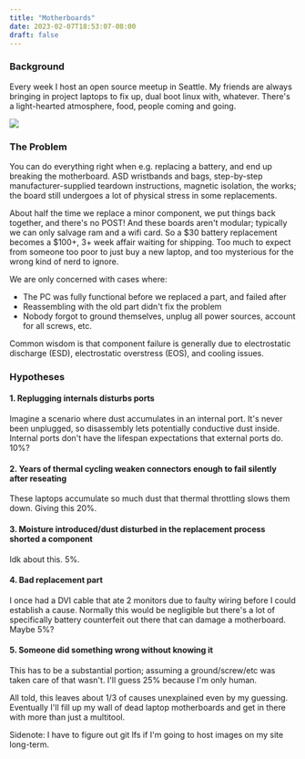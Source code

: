 ```yaml
---
title: "Motherboards"
date: 2023-02-07T18:53:07-08:00
draft: false
---
```


### Background

Every week I host an open source meetup in Seattle. My friends are always bringing in project laptops to fix up, dual boot linux with, whatever. There's a light-hearted atmosphere, food, people coming and going. 

![](/images/motherboards.jpg)

### The Problem

You can do everything right when e.g. replacing a battery, and end up breaking the motherboard. ASD wristbands and bags, step-by-step manufacturer-supplied teardown instructions, magnetic isolation, the works; the board still undergoes a lot of physical stress in some replacements.

About half the time we replace a minor component, we put things back together, and there's no POST! And these boards aren't modular; typically we can only salvage ram and a wifi card. So a $30 battery replacement becomes a $100+, 3+ week affair waiting for shipping. Too much to expect from someone too poor to just buy a new laptop, and too mysterious for the wrong kind of nerd to ignore.

We are only concerned with cases where:
- The PC was fully functional before we replaced a part, and failed after
- Reassembling with the old part didn't fix the problem
- Nobody forgot to ground themselves, unplug all power sources, account for all screws, etc.

Common wisdom is that component failure is generally due to electrostatic discharge (ESD), electrostatic overstress (EOS), and cooling issues. 

### Hypotheses

#### 1. Replugging internals disturbs ports

Imagine a scenario where dust accumulates in an internal port. It's never been unplugged, so disassembly lets potentially conductive dust inside. Internal ports don't have the lifespan expectations that external ports do. 10%?

#### 2. Years of thermal cycling weaken connectors enough to fail silently after reseating

These laptops accumulate so much dust that thermal throttling slows them down. Giving this 20%.

#### 3. Moisture introduced/dust disturbed in the replacement process shorted a component

Idk about this. 5%.

#### 4. Bad replacement part

I once had a DVI cable that ate 2 monitors due to faulty wiring before I could establish a cause. Normally this would be negligible but there's a lot of specifically battery counterfeit out there that can damage a motherboard. Maybe 5%?

#### 5. Someone did something wrong without knowing it

This has to be a substantial portion; assuming a ground/screw/etc was taken care of that wasn't. I'll guess 25% because I'm only human.

All told, this leaves about 1/3 of causes unexplained even by my guessing. Eventually I'll fill up my wall of dead laptop motherboards and get in there with more than just a multitool.

Sidenote: I have to figure out git lfs if I'm going to host images on my site long-term.